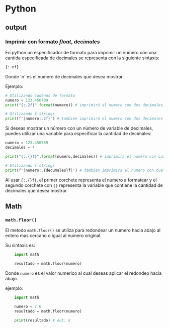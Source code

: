 # Python

## output

### **Imprimir con formato** *float*, *decimales*

En python un especificador de formato para imprimir un número con una cantida especificada de decimales se representa con la siguiente sintaxis:

```python
{:.nf}
```

Donde 'n' es el numero de decimales que desea mostrar.

Ejemplo: 

```python
# Utilizando cadenas de formato
numero = 123.456789
print("{:.2f}".format(numero)) # imprimirá el numero con dos decimales: 123.45

# Utilizando f-strings
print(f"{numero:.2f}") # tambien imprimirá el numero con dos decimales 123.45
```

Si deseas mostrar un número con un número de variable de decimales, puedes utilizar una variable para especificar la cantidad de decimales:

```python
numero = 123.456789
decimales = 4

print("{:.{}f}".format(numero,decimales)) # imprimira el numero con cuatro decimales 123.4567

# Utilizando f-strings
print(f"{numero:.{decumales}f}") # tambien imprimira el numero con cuatro decimales
```

Al usar `{:.{}f}`, el primer corchete representa el numero a formatear y el segundo corchete con `{}` representa la variable que contiene la cantidad de decimales que desea mostrar.

## Math

### `math.floor()`

El metodo `math.floor()` se utiliza para redondear un numero hacia abajo al entero mas cercano o igual al numero original. 

Su sintaxis es: 
```python
    import math 

    resultado = math.floor(numero)
```

Donde `numero` es el valor numerico al cual deseas aplicar el redondeo hacia abajo.

ejemplo: 

```python
    import math

    numero = 7.6
    resultado = math.floor(numero)

    print(resultado) # out: 8
```